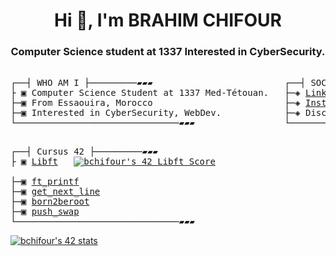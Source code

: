 <h1 align="center">Hi 👋, I'm BRAHIM CHIFOUR</h1>
<h3 align="center">Computer Science student at 1337 Interested in CyberSecurity.</h3>






<pre>

┌──┤ WHO AM I ├─────────▰▰▰                         ┌──┤ SOCIAL MEDIA ├─────────▰▰▰
├ ▣ Computer Science Student at 1337 Med-Tétouan.   ├─◈ <a href="https://www.linkedin.com/in/brahim-chifour-639652239/" rel="nofollow">LinkedIn</a>
├─▣ From Essaouira, Morocco                         ├─◈ <a href="https://instagram.com/brahim_elallami?igshid=NTdlMDg3MTY=" rel="nofollow">Instagram</a>
├─▣ Interested in CyberSecurity, WebDev.            ├─◈ Discord: bchifour#4360
└───────────────────────────────▰▰▰                 └───────────────────────────────▰▰▰
</pre>

<pre>

┌──┤ Cursus 42 ├─────────▰▰▰                        
├ ▣ <a href="https://github.com/B-07brahim/Libft" rel="nofollow">Libft</a>   <a href="https://github.com/JaeSeoKim/badge42"><img src="https://badge42.vercel.app/api/v2/clfuflhnt003008l7ouin00mr/project/2809881" alt="bchifour's 42 Libft Score" /></a>

├─▣ <a href="https://github.com/B-07brahim/printf" rel="nofollow">ft_printf</a>                        
├─▣ <a href="https://github.com/B-07brahim/printf" rel="nofollow">get_next_line</a>   
├─▣ <a href="https://github.com/B-07brahim/Born2beroot/blob/main/README.md" rel="nofollow">born2beroot</a>  
├─▣ <a href="https://github.com/B-07brahim/push_swap" rel="nofollow">push_swap</a>  
└───────────────────────────────▰▰▰               
</pre>

<a href="https://github.com/JaeSeoKim/badge42"><img src="https://badge42.vercel.app/api/v2/clfuflhnt003008l7ouin00mr/stats?cursusId=21&coalitionId=277" alt="bchifour's 42 stats" /></a>
